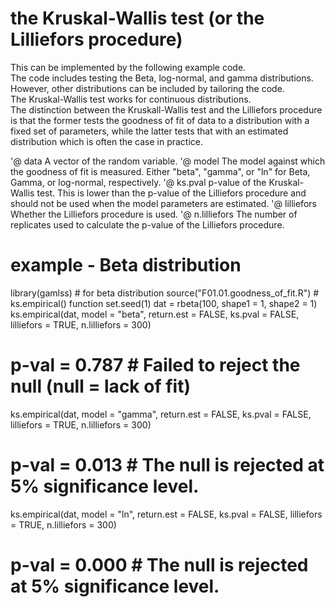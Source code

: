 

# the Kruskal-Wallis test (or the Lilliefors procedure)  
This can be implemented by the following example code.  
The code includes testing the Beta, log-normal, and gamma distributions. 
However, other distributions can be included by tailoring the code.  
The Kruskal-Wallis test works for continuous distributions.  
The distinction between the Kruskall-Wallis test and the Lilliefors procedure is that
the former tests the goodness of fit of data to a distribution with a fixed set of parameters,
while the latter tests that with an estimated distribution which is often the case in practice.  

'@ data A vector of the random variable.
'@ model The model against which the goodness of fit is measured. Either "beta", "gamma", or "ln" for Beta, Gamma, or log-normal, respectively.
'@ ks.pval p-value of the Kruskal-Wallis test. This is lower than the p-value of the Lilliefors procedure and should not be used when the model parameters are estimated.
'@ lilliefors Whether the Lilliefors procedure is used.
'@ n.lilliefors The number of replicates used to calculate the p-value of the Lilliefors procedure.

# example - Beta distribution

library(gamlss) # for beta distribution
source("F01.01.goodness_of_fit.R") # ks.empirical() function
set.seed(1)
dat = rbeta(100, shape1 = 1, shape2 = 1)
ks.empirical(dat, model = "beta", return.est = FALSE, ks.pval = FALSE, lilliefors = TRUE, n.lilliefors = 300)
# p-val = 0.787 # Failed to reject the null (null = lack of fit)
ks.empirical(dat, model = "gamma", return.est = FALSE, ks.pval = FALSE, lilliefors = TRUE, n.lilliefors = 300)
# p-val = 0.013 # The null is rejected at 5% significance level.
ks.empirical(dat, model = "ln", return.est = FALSE, ks.pval = FALSE, lilliefors = TRUE, n.lilliefors = 300)
# p-val = 0.000 # The null is rejected at 5% significance level.

